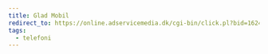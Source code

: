 ```yaml
---
title: Glad Mobil
redirect_to: https://online.adservicemedia.dk/cgi-bin/click.pl?bid=1624639&media_id=81507
tags:
  - telefoni
---
```

